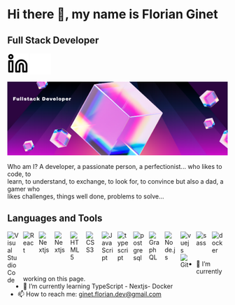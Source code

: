 # Hi there 👋, my name is Florian Ginet

##  Full Stack Developer 
[![img_contact](./img/linkedin-light.svg)](https://www.linkedin.com/in/ginet-florian/#gh-light-mode-only)
[![img_contact](./img/linkedin-dark.svg)](https://www.linkedin.com/in/ginet-florian/#gh-dark-mode-only)
&nbsp;&nbsp;
<br>

![Full Stack Developer](./img/fullstack_banner.png)

Who am I? A developer, a passionate person, a perfectionist... who likes to code, to  
learn, to understand, to exchange, to look for, to convince but also a dad, a gamer who  
 likes challenges, things well done, problems to solve...

## Languages and Tools  

<img align="left" alt="Visual Studio Code" width="26px" src="https://cdn.jsdelivr.net/gh/devicons/devicon/icons/vscode/vscode-original.svg" style="padding-right:10px;" />
<img align="left" alt="React" width="26px" src="https://icons.veryicon.com/png/o/business/vscode-program-item-icon/react-3.png" style="padding-right:10px;" />
<img align="left" alt="Nextjs" width="26px" src="https://www.google.com/url?sa=i&url=https%3A%2F%2Ficonduck.com%2Ficons%2F11295%2Fnext-js&psig=AOvVaw3L1ylqS2SAquVSGtfEWwh5&ust=1713466848670000&source=images&cd=vfe&opi=89978449&ved=0CBIQjRxqFwoTCPCYncn3yYUDFQAAAAAdAAAAABAE" style="padding-right:10px;" />
<img align="left" alt="Nextjs" width="26px" src="https://www.google.com/imgres?q=nginx%20%20%20icons&imgurl=https%3A%2F%2Fstatic-00.iconduck.com%2Fassets.00%2Ffile-type-nginx-icon-1793x2048-yt5u3fm7.png&imgrefurl=https%3A%2F%2Ficonduck.com%2Ficons%2F102257%2Ffile-type-nginx&docid=iFBa89vaXxRXbM&tbnid=pu1k3iPZtyNXyM&vet=12ahUKEwisotXj98mFAxX3JBAIHZ2dBn8QM3oECBwQAA..i&w=1793&h=2048&hcb=2&ved=2ahUKEwisotXj98mFAxX3JBAIHZ2dBn8QM3oECBwQAA" style="padding-right:10px;" />

<img align="left" alt="HTML5" width="26px" src="https://cdn.jsdelivr.net/gh/devicons/devicon/icons/html5/html5-original.svg" style="padding-right:10px;" />
<img align="left" alt="CSS3" width="26px" src="https://cdn.jsdelivr.net/gh/devicons/devicon/icons/css3/css3-original.svg" style="padding-right:10px;" />
<img align="left" alt="JavaScript" width="26px" src="https://cdn.jsdelivr.net/gh/devicons/devicon/icons/javascript/javascript-original.svg" style="padding-right:10px;" />
<img align="left" alt="typescript" width="26px" src="https://cdn.jsdelivr.net/gh/devicons/devicon/icons/typescript/typescript-original.svg" style="padding-right:10px;" />
<img align="left" alt="postgresql" width="26px" src="https://cdn.jsdelivr.net/gh/devicons/devicon/icons/postgresql/postgresql-original.svg" style="padding-right:10px;" />
<img align="left" alt="GraphQL" width="26px" src="https://cdn.jsdelivr.net/gh/devicons/devicon/icons/graphql/graphql-plain.svg" style="padding-right:10px;" />
<img align="left" alt="Node.js" width="26px" src="https://cdn.jsdelivr.net/gh/devicons/devicon/icons/nodejs/nodejs-original.svg" style="padding-right:10px;" />
<img align="left" alt="vuejs" width="26px" src="https://cdn.jsdelivr.net/gh/devicons/devicon/icons/vuejs/vuejs-original.svg" style="padding-right:10px;" />
<img align="left" alt="sass" width="26px" src="https://cdn.jsdelivr.net/gh/devicons/devicon/icons/sass/sass-original.svg" style="padding-right:10px;" />
<img align="left" alt="docker" width="26px" src="https://cdn.jsdelivr.net/gh/devicons/devicon/icons/docker/docker-original.svg" style="padding-right:10px;" />
<img align="left" alt="Git" width="26px" src="https://cdn.jsdelivr.net/gh/devicons/devicon/icons/git/git-original.svg" style="padding-right:10px;" />

<br>
<br>
<br>

- 🔭 I’m currently working on this page. 
- 🌱 I’m currently learning TypeScript -  Nextjs- Docker  
- 📫 How to reach me: ginet.florian.dev@gmail.com





